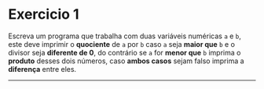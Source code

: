 # Exercicio 1
Escreva um programa que trabalha com duas variáveis numéricas ```a``` e ```b```, este deve imprimir o **quociente** de ```a``` por ```b``` caso ```a``` seja **maior que** ```b``` e o divisor seja **diferente de 0**, do contrário se ```a``` for **menor que** ```b``` imprima o **produto** desses dois números, caso **ambos casos** sejam falso imprima a **diferença** entre eles.
___